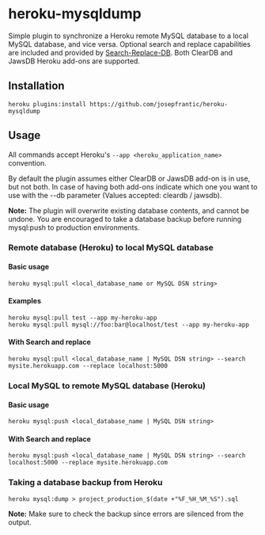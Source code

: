 # heroku-mysqldump

Simple plugin to synchronize a Heroku remote MySQL database to a local MySQL database, and vice versa. Optional search and replace capabilities are included and provided by [Search-Replace-DB](https://github.com/interconnectit/Search-Replace-DB). Both ClearDB and JawsDB Heroku add-ons are supported.

## Installation
```
heroku plugins:install https://github.com/josepfrantic/heroku-mysqldump
```

## Usage

All commands accept Heroku's ```--app <heroku_application_name>``` convention.

By default the plugin assumes either ClearDB or JawsDB add-on is in use, but not both. In case of having both add-ons indicate which one you want to use with the --db parameter (Values accepted: cleardb / jawsdb).

**Note:** The plugin will overwrite existing database contents, and cannot be undone. You are encouraged to take a database backup before running mysql:push to production environments.

### Remote database (Heroku) to local MySQL database

#### Basic usage

```
heroku mysql:pull <local_database_name or MySQL DSN string>
```

#### Examples

```
heroku mysql:pull test --app my-heroku-app
heroku mysql:pull mysql://foo:bar@localhost/test --app my-heroku-app
```

#### With Search and replace

```
heroku mysql:pull <local_database_name | MySQL DSN string> --search mysite.herokuapp.com --replace localhost:5000
```

### Local MySQL to remote MySQL database (Heroku)

#### Basic usage

```
heroku mysql:push <local_database_name | MySQL DSN string>
```

#### With Search and replace

```
heroku mysql:push <local_database_name | MySQL DSN string> --search localhost:5000 --replace mysite.herokuapp.com
```

### Taking a database backup from Heroku

```
heroku mysql:dump > project_production_$(date +"%F_%H_%M_%S").sql
```

**Note:** Make sure to check the backup since errors are silenced from the output.
